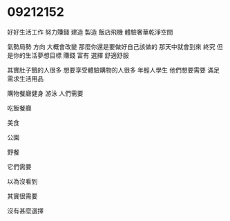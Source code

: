 # 09212152
好好生活工作
努力賺錢
建造 製造
飯店飛機
體驗奢華乾淨空間


氣勢局勢
方向 大概會改變
那麼你還是要做好自己該做的
那天中就會到來
 終究
 但是你的生活夢想目標
 賺錢
 富有
 選擇
 舒適舒服

 其實肚子餓的人很多
 想要享受體驗購物的人很多
 年輕人學生
 他們想要需要
 滿足需求生活用品

 購物餐廳健身 游泳
 人們需要


 吃飯餐廳

 美食

 公園

 野餐

 它們需要

 以為沒看到

 其實很需要


 沒有甚麼選擇

 

